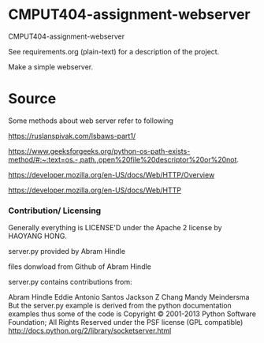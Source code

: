 CMPUT404-assignment-webserver
=============================

CMPUT404-assignment-webserver

See requirements.org (plain-text) for a description of the project.

Make a simple webserver.

# Source
Some methods about web server refer to following 

https://ruslanspivak.com/lsbaws-part1/

https://www.geeksforgeeks.org/python-os-path-exists-method/#:~:text=os.-,path.,open%20file%20descriptor%20or%20not.

https://developer.mozilla.org/en-US/docs/Web/HTTP/Overview

https://developer.mozilla.org/en-US/docs/Web/HTTP

### Contribution/ Licensing
Generally everything is LICENSE'D under the Apache 2 license by HAOYANG HONG.


server.py provided by Abram Hindle 

files donwload from Github of Abram Hindle

server.py contains contributions from:

Abram Hindle
Eddie Antonio Santos
Jackson Z Chang
Mandy Meindersma
But the server.py example is derived from the python documentation examples thus some of the code is Copyright © 2001-2013 Python Software Foundation; All Rights Reserved under the PSF license (GPL compatible) http://docs.python.org/2/library/socketserver.html
